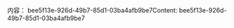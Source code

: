 <span data-ttu-id="82ed9-101">内容： bee5f13e-926d-49b7-85d1-03ba4afb9be7</span><span class="sxs-lookup"><span data-stu-id="82ed9-101">Content: bee5f13e-926d-49b7-85d1-03ba4afb9be7</span></span>